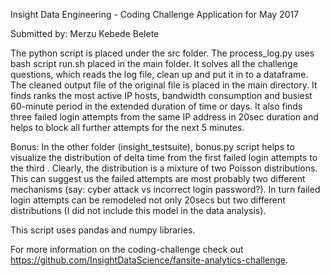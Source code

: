 Insight Data Engineering - Coding Challenge Application for May 2017

Submitted by: Merzu Kebede Belete

The python script is placed under the src folder. The process_log.py uses bash script run.sh placed in the main folder. It solves all the challenge questions, which reads the log file, clean up and put it in to a dataframe. The cleaned output file of the original file is placed in the main directory. It finds ranks the most active IP hosts, bandwidth consumption and busiest 60-minute period in the extended duration of time or days. It also finds three failed login attempts from the same IP address in 20sec duration and helps to block all further attempts for the next 5 minutes.


 Bonus:
In the other folder (insight_testsuite), bonus.py script helps to visualize the distribution of delta time from the first failed login attempts to the third . Clearly, the distribution is a mixture of two Poisson distributions. This can suggest us the failed attempts are most probably two different mechanisms (say:  cyber attack vs incorrect login password?). In turn failed login attempts can be remodeled not only 20secs  but two different distributions (I did not include this model in the data analysis).

This script uses pandas and numpy libraries.

For more information on the coding-challenge check out https://github.com/InsightDataScience/fansite-analytics-challenge.

